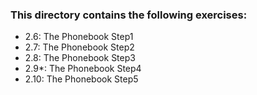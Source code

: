 ### This directory contains the following exercises:

- 2.6: The Phonebook Step1
- 2.7: The Phonebook Step2
- 2.8: The Phonebook Step3
- 2.9*: The Phonebook Step4
- 2.10: The Phonebook Step5

